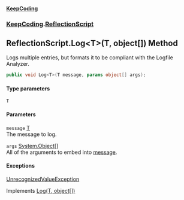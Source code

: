 #### [KeepCoding](index.md 'index')
### [KeepCoding](KeepCoding.md 'KeepCoding').[ReflectionScript](KeepCoding_ReflectionScript.md 'KeepCoding.ReflectionScript')
## ReflectionScript.Log&lt;T&gt;(T, object[]) Method
Logs multiple entries, but formats it to be compliant with the Logfile Analyzer.  
```csharp
public void Log<T>(T message, params object[] args);
```
#### Type parameters
<a name='KeepCoding_ReflectionScript_Log_T_(T_object__)_T'></a>
`T`  
  
#### Parameters
<a name='KeepCoding_ReflectionScript_Log_T_(T_object__)_message'></a>
`message` [T](KeepCoding_ReflectionScript_Log_T_(T_object__).md#KeepCoding_ReflectionScript_Log_T_(T_object__)_T 'KeepCoding.ReflectionScript.Log&lt;T&gt;(T, object[]).T')  
The message to log.
  
<a name='KeepCoding_ReflectionScript_Log_T_(T_object__)_args'></a>
`args` [System.Object](https://docs.microsoft.com/en-us/dotnet/api/System.Object 'System.Object')[[]](https://docs.microsoft.com/en-us/dotnet/api/System.Array 'System.Array')  
All of the arguments to embed into [message](KeepCoding_ReflectionScript_Log_T_(T_object__).md#KeepCoding_ReflectionScript_Log_T_(T_object__)_message 'KeepCoding.ReflectionScript.Log&lt;T&gt;(T, object[]).message').
  
#### Exceptions
[UnrecognizedValueException](KeepCoding_UnrecognizedValueException.md 'KeepCoding.UnrecognizedValueException')  

Implements [Log<T>(T, object[])](KeepCoding_ILog_Log_T_(T_object__).md 'KeepCoding.ILog.Log&lt;T&gt;(T, object[])')  
